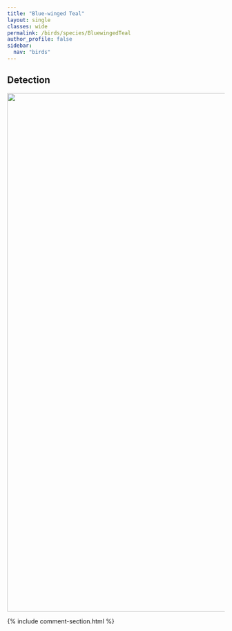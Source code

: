 ```yaml
---
title: "Blue-winged Teal"
layout: single
classes: wide
permalink: /birds/species/BluewingedTeal
author_profile: false
sidebar:
  nav: "birds"
---
```


<h2>Detection</h2>

<a href="https://drive.google.com/uc?export=view&id=1zKss9m-LaLkdRpe_uUhmPBS8yQ4s_MQB">
<img src="https://drive.google.com/uc?export=view&id=1zKss9m-LaLkdRpe_uUhmPBS8yQ4s_MQB" height = "1200" width = "800">
</a>

{% include comment-section.html %}
